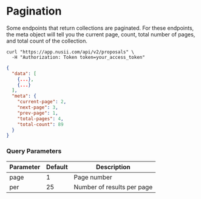 # Pagination

Some endpoints that return collections are paginated. For these endpoints, the meta object will tell you the current page, count, total number of pages, and total count of the collection. 

```shell
curl "https://app.nusii.com/api/v2/proposals" \
  -H "Authorization: Token token=your_access_token"
```


```json
{
  "data": [
    {...},
    {...}
  ],
  "meta": {
    "current-page": 2,
    "next-page": 3,
    "prev-page": 1,
    "total-pages": 4,
    "total-count": 89
  }
}
```

### Query Parameters

Parameter | Default | Description
--------- | ------- | -----------
page | 1 | Page number
per | 25 | Number of results per page

